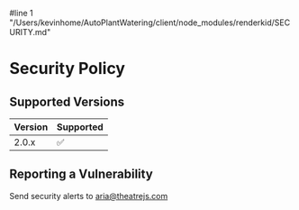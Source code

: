 #line 1 "/Users/kevinhome/AutoPlantWatering/client/node_modules/renderkid/SECURITY.md"
# Security Policy

## Supported Versions

| Version | Supported          |
| ------- | ------------------ |
| 2.0.x   | :white_check_mark: |

## Reporting a Vulnerability

Send security alerts to aria@theatrejs.com
